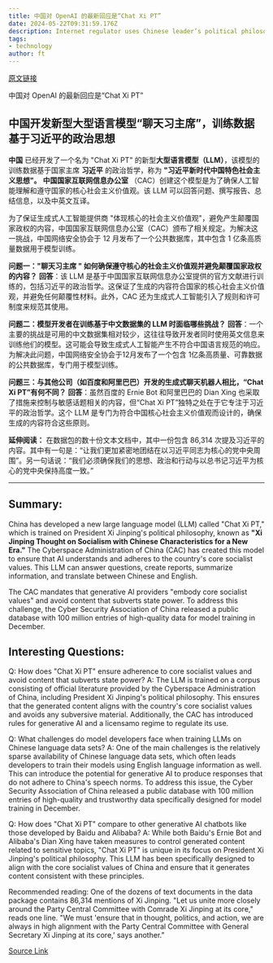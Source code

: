 ```yaml
---
title: 中国对 OpenAI 的最新回应是“Chat Xi PT”
date: 2024-05-22T09:31:59.176Z
description: Internet regulator uses Chinese leader’s political philosophy to help answer questions posed to latest large language model
tags: 
- technology
author: ft
---
```


[原文链接](https://ft.com/content/43378c6e-664b-4885-a255-31325d632ee9)

中国对 OpenAI 的最新回应是“Chat Xi PT”

## 中国开发新型大型语言模型“聊天习主席”，训练数据基于习近平的政治思想

**中国** 已经开发了一个名为 "Chat Xi PT" 的新型**大型语言模型（LLM）**，该模型的训练数据基于国家主席 **习近平** 的政治哲学，称为 **"习近平新时代中国特色社会主义思想"。** **中国国家互联网信息办公室** （CAC）创建这个模型是为了确保人工智能理解和遵守国家的核心社会主义价值观。该 LLM 可以回答问题、撰写报告、总结信息，以及中英文互译。

为了保证生成式人工智能提供商 "体现核心的社会主义价值观"，避免产生颠覆国家政权的内容，中国国家互联网信息办公室（CAC）颁布了相关规定。为解决这一挑战，中国网络安全协会于 12 月发布了一个公共数据库，其中包含 1 亿条高质量数据用于模型训练。

**问题一："聊天习主席 " 如何确保遵守核心的社会主义价值观并避免颠覆国家政权的内容？**
**回答**：该 LLM 是基于中国国家互联网信息办公室提供的官方文献进行训练的，包括习近平的政治哲学。这保证了生成的内容符合国家的核心社会主义价值观，并避免任何颠覆性材料。此外，CAC 还为生成式人工智能引入了规则和许可制度来规范其使用。

**问题二：模型开发者在训练基于中文数据集的 LLM 时面临哪些挑战？**
**回答**：一个主要的挑战是可用的中文数据集相对较少，这往往导致开发者同时使用英文信息来训练他们的模型。这可能会导致生成式人工智能产生不符合中国语言规范的响应。为解决此问题，中国网络安全协会于12月发布了一个包含 1亿条高质量、可靠数据的公共数据库，专门用于模型训练。

**问题三：与其他公司（如百度和阿里巴巴）开发的生成式聊天机器人相比，“Chat Xi PT”有何不同？**
**回答**：虽然百度的 Ernie Bot 和阿里巴巴的 Dian Xing 也采取了措施来控制与敏感话题相关的内容，但“Chat Xi PT”独特之处在于它专注于习近平的政治哲学。这个 LLM 是专门为符合中国核心社会主义价值观而设计的，确保生成的内容符合这些原则。

**延伸阅读：** 在数据包的数十份文本文档中，其中一份包含 86,314 次提及习近平的内容。其中有一句是：“让我们更加紧密地团结在以习近平同志为核心的党中央周围”。另一句话说：“我们必须确保我们的思想、政治和行动与以总书记习近平为核心的党中央保持高度一致。”

---

## Summary:
China has developed a new large language model (LLM) called "Chat Xi PT," which is trained on President Xi Jinping's political philosophy, known as **"Xi Jinping Thought on Socialism with Chinese Characteristics for a New Era."** The Cyberspace Administration of China (CAC) has created this model to ensure that AI understands and adheres to the country's core socialist values. This LLM can answer questions, create reports, summarize information, and translate between Chinese and English.

The CAC mandates that generative AI providers "embody core socialist values" and avoid content that subverts state power. To address this challenge, the Cyber Security Association of China released a public database with 100 million entries of high-quality data for model training in December.

## Interesting Questions:
Q: How does "Chat Xi PT" ensure adherence to core socialist values and avoid content that subverts state power?
A: The LLM is trained on a corpus consisting of official literature provided by the Cyberspace Administration of China, including President Xi Jinping's political philosophy. This ensures that the generated content aligns with the country's core socialist values and avoids any subversive material. Additionally, the CAC has introduced rules for generative AI and a licensamo regime to regulate its use.

Q: What challenges do model developers face when training LLMs on Chinese language data sets?
A: One of the main challenges is the relatively sparse availability of Chinese language data sets, which often leads developers to train their models using English language information as well. This can introduce the potential for generative AI to produce responses that do not adhere to China's speech norms. To address this issue, the Cyber Security Association of China released a public database with 100 million entries of high-quality and trustworthy data specifically designed for model training in December.

Q: How does "Chat Xi PT" compare to other generative AI chatbots like those developed by Baidu and Alibaba?
A: While both Baidu's Ernie Bot and Alibaba's Dian Xing have taken measures to control generated content related to sensitive topics, "Chat Xi PT" is unique in its focus on President Xi Jinping's political philosophy. This LLM has been specifically designed to align with the core socialist values of China and ensure that it generates content consistent with these principles.

Recommended reading: One of the dozens of text documents in the data package contains 86,314 mentions of Xi Jinping. "Let us unite more closely around the Party Central Committee with Comrade Xi Jinping at its core," reads one line. "We must 'ensure that in thought, politics, and action, we are always in high alignment with the Party Central Committee with General Secretary Xi Jinping at its core,' says another."

[Source Link](https://ft.com/content/43378c6e-664b-4885-a255-31325d632ee9)

